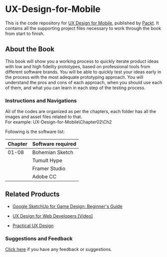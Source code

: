 # UX-Design-for-Mobile
This is the code repository for [UX Design for Mobile](https://www.packtpub.com/application-development/ux-design-mobile?utm_source=github&utm_medium=repository&utm_campaign=9781787283428), published by [Packt](https://www.packtpub.com/). It contains all the supporting project files necessary to work through the book from start to finish.
## About the Book
This book will show you a working process to quickly iterate product ideas with low and high fidelity prototypes, based on professional tools from different software brands. You will be able to quickly test your ideas early in the process with the most adequate prototyping approach. You will understand the pros and cons of each approach, when you should use each of them, and what you can learn in each step of the testing process.
### Instructions and Navigations
All of the codes are organized as per the chapters, each folder has all the images and asset files related to that.                   
For example: UX-Design-for-Mobile\Chapter02\Ch2

Following is the software list:

| Chapter       | Software required
| ------------- | -------------
| 01-08         | Bohemian Sketch
|               | Tumult Hype
|               | Framer Studio
|               | Adobe CC
              


## Related Products
 
  
* [Google SketchUp for Game Design: Beginner's Guide](https://www.packtpub.com/game-development/google-sketchup-game-design-beginners-guide?utm_source=github&utm_medium=repository&utm_campaign=9781849691345)
  
  
* [UX Design for Web Developers [Video]](https://www.packtpub.com/web-development/ux-design-web-developers-video?utm_source=github&utm_medium=repository&utm_campaign=9781784392130)
  
  
* [Practical UX Design](https://www.packtpub.com/web-development/practical-ux-design?utm_source=github&utm_medium=repository&utm_campaign=9781785880896)
  
 

### Suggestions and Feedback
  
[Click here](https://docs.google.com/forms/d/e/1FAIpQLSe5qwunkGf6PUvzPirPDtuy1Du5Rlzew23UBp2S-P3wB-GcwQ/viewform) if you have any feedback or suggestions.
